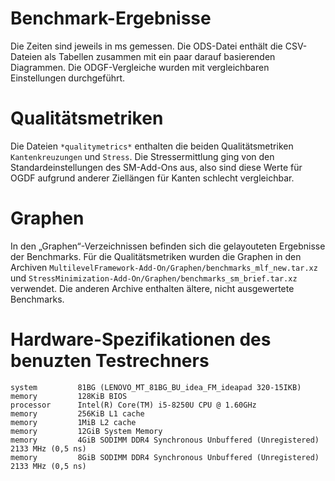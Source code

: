 # Benchmark-Ergebnisse

Die Zeiten sind jeweils in ms gemessen. Die ODS-Datei enthält die CSV-Dateien
als Tabellen zusammen mit ein paar darauf basierenden Diagrammen.
Die ODGF-Vergleiche wurden mit vergleichbaren Einstellungen durchgeführt.

# Qualitätsmetriken
Die Dateien `*qualitymetrics*` enthalten die beiden Qualitätsmetriken
`Kantenkreuzungen` und `Stress`. Die Stressermittlung ging von den
Standardeinstellungen des SM-Add-Ons aus, also sind diese Werte für OGDF
aufgrund anderer Ziellängen für Kanten schlecht vergleichbar.

# Graphen
In den „Graphen“-Verzeichnissen befinden sich die gelayouteten Ergebnisse der
Benchmarks. Für die Qualitätsmetriken wurden die Graphen in den Archiven
`MultilevelFramework-Add-On/Graphen/benchmarks_mlf_new.tar.xz`
und `StressMinimization-Add-On/Graphen/benchmarks_sm_brief.tar.xz` verwendet.
Die anderen Archive enthalten ältere, nicht ausgewertete Benchmarks.

# Hardware-Spezifikationen des benuzten Testrechners
```
system         81BG (LENOVO_MT_81BG_BU_idea_FM_ideapad 320-15IKB)
memory         128KiB BIOS
processor      Intel(R) Core(TM) i5-8250U CPU @ 1.60GHz
memory         256KiB L1 cache
memory         1MiB L2 cache
memory         12GiB System Memory
memory         4GiB SODIMM DDR4 Synchronous Unbuffered (Unregistered) 2133 MHz (0,5 ns)
memory         8GiB SODIMM DDR4 Synchronous Unbuffered (Unregistered) 2133 MHz (0,5 ns)
```

